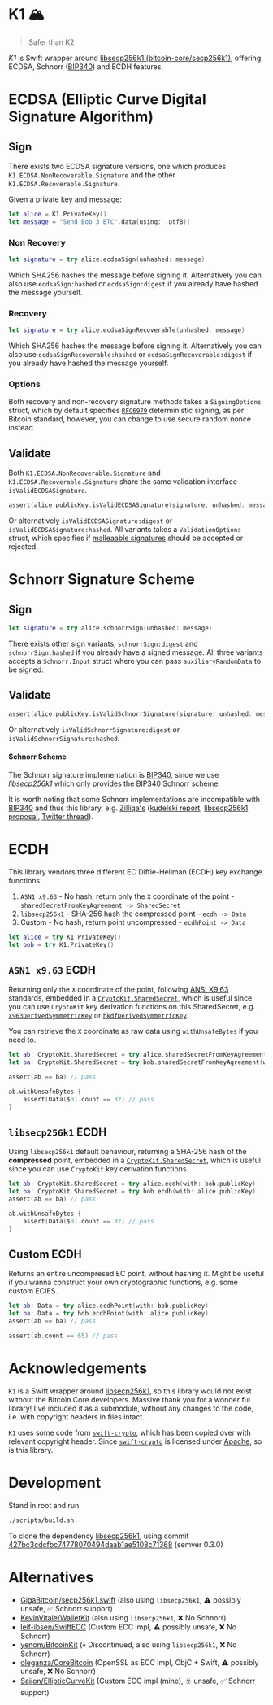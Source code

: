 # K1 🏔
> Safer than K2

_K1_ is Swift wrapper around [libsecp256k1 (bitcoin-core/secp256k1)][lib], offering ECDSA, Schnorr ([BIP340][bip340]) and ECDH features.


# ECDSA (Elliptic Curve Digital Signature Algorithm)

## Sign

There exists two ECDSA signature versions, one which produces `K1.ECDSA.NonRecoverable.Signature` and the other `K1.ECDSA.Recoverable.Signature`.

Given a private key and message:

```swift
let alice = K1.PrivateKey()
let message = "Send Bob 3 BTC".data(using: .utf8)!
```

### Non Recovery 

```swift
let signature = try alice.ecdsaSign(unhashed: message)
```

Which SHA256 hashes the message before signing it. Alternatively you can also use `ecdsaSign:hashed` or `ecdsaSign:digest` if you already have hashed the message yourself.

### Recovery 

```swift
let signature = try alice.ecdsaSignRecoverable(unhashed: message)
```

Which SHA256 hashes the message before signing it. Alternatively you can also use `ecdsaSignRecoverable:hashed` or `ecdsaSignRecoverable:digest` if you already have hashed the message yourself.

### Options
Both recovery and non-recovery signature methods takes a `SigningOptions` struct, which by default specifies [`RFC6979`][rfc6979] deterministic signing, as per Bitcoin standard, however, you can change to use secure random nonce instead.

## Validate

Both `K1.ECDSA.NonRecoverable.Signature` and `K1.ECDSA.Recoverable.Signature` share the same validation interface `isValidECDSASignature`.

```swift
assert(alice.publicKey.isValidECDSASignature(signature, unhashed: message)) // PASS
```

Or alternatively `isValidECDSASignature:digest` or `isValidECDSASignature:hashed`. All variants takes a `ValidationOptions` struct, which specifies if [malleaable signatures][mall] should be accepted or rejected.


# Schnorr Signature Scheme

## Sign

```swift
let signature = try alice.schnorrSign(unhashed: message)
```

There exists other sign variants, `schnorrSign:digest` and `schnorrSign:hashed` if you already have a signed message. All three variants accepts a `Schnorr.Input` struct where you can pass `auxiliaryRandomData` to be signed.

## Validate

```swift
assert(alice.publicKey.isValidSchnorrSignature(signature, unhashed: message)) // PASS
```

Or alternatively `isValidSchnorrSignature:digest` or `isValidSchnorrSignature:hashed`.

#### Schnorr Scheme

The Schnorr signature implementation is [BIP340][bip340], since we use _libsecp256k1_ which only provides the [BIP340][bip340] Schnorr scheme. 

It is worth noting that some Schnorr implementations are incompatible with [BIP340][bip340] and thus this library, e.g. [Zilliqa's](https://github.com/Zilliqa/schnorr/blob/master/src/libSchnorr/src/Schnorr.cpp#L86-L242) ([kudelski report](https://docs.zilliqa.com/zilliqa-schnorr-audit-by-kudelski_public-release.pdf), [libsecp256k1 proposal](https://github.com/bitcoin-core/secp256k1/issues/1070), [Twitter thread](https://twitter.com/AmritKummer/status/1489645007699066886?s=20&t=eDgd5221qEPOVyStY0A8SA)).


# ECDH

This library vendors three different EC Diffie-Hellman (ECDH) key exchange functions:
1. `ASN1 x9.63` - No hash, return only the `X` coordinate of the point - `sharedSecretFromKeyAgreement -> SharedSecret`
2. `libsecp256k1` - SHA-256 hash the compressed point - `ecdh -> Data`
3. Custom - No hash, return point uncompressed - `ecdhPoint -> Data`

```swift
let alice = try K1.PrivateKey()
let bob = try K1.PrivateKey()
```

## `ASN1 x9.63` ECDH
Returning only the `X` coordinate of the point, following [ANSI X9.63][x963] standards, embedded in a [`CryptoKit.SharedSecret`][ckss], which is useful since you can use `CryptoKit` key derivation functions on this SharedSecret, e.g. [`x963DerivedSymmetricKey`](https://developer.apple.com/documentation/cryptokit/sharedsecret/x963derivedsymmetrickey(using:sharedinfo:outputbytecount:)) or [`hkdfDerivedSymmetricKey`](https://developer.apple.com/documentation/cryptokit/sharedsecret/hkdfderivedsymmetrickey(using:salt:sharedinfo:outputbytecount:)).

You can retrieve the `X` coordinate as raw data using `withUnsafeBytes` if you need to.

```swift
let ab: CryptoKit.SharedSecret = try alice.sharedSecretFromKeyAgreement(with: bob.publicKey) 
let ba: CryptoKit.SharedSecret = try bob.sharedSecretFromKeyAgreement(with: alice.publicKey)

assert(ab == ba) // pass

ab.withUnsafeBytes {
    assert(Data($0).count == 32) // pass
}
```

## `libsecp256k1` ECDH

Using `libsecp256k1` default behaviour, returning a SHA-256 hash of the **compressed** point, embedded in a [`CryptoKit.SharedSecret`][ckss], which is useful since you can use `CryptoKit` key derivation functions.

```swift
let ab: CryptoKit.SharedSecret = try alice.ecdh(with: bob.publicKey) 
let ba: CryptoKit.SharedSecret = try bob.ecdh(with: alice.publicKey)
assert(ab == ba) // pass

ab.withUnsafeBytes {
    assert(Data($0).count == 32) // pass
}
```

## Custom ECDH

Returns an entire uncompresed EC point, without hashing it. Might be useful if you wanna construct your own cryptographic functions, e.g. some custom ECIES.

```swift
let ab: Data = try alice.ecdhPoint(with: bob.publicKey) 
let ba: Data = try bob.ecdhPoint(with: alice.publicKey)
assert(ab == ba) // pass

assert(ab.count == 65) // pass
```

# Acknowledgements
`K1` is a Swift wrapper around [libsecp256k1][lib], so this library would not exist without the Bitcoin Core developers. Massive thank you for a wonder ful library! I've included it as a submodule, without any changes to the code, i.e. with copyright headers in files intact.

`K1` uses some code from [`swift-crypto`][swc], which has been copied over with relevant copyright header. Since [`swift-crypto`][swc] is licensed under [Apache](https://github.com/apple/swift-crypto/blob/main/LICENSE.txt), so is this library.

# Development

Stand in root and run

```sh
./scripts/build.sh
```

To clone the dependency [libsecp256k1][lib], using commit [427bc3cdcfbc74778070494daab1ae5108c71368](https://github.com/bitcoin-core/secp256k1/commit/427bc3cdcfbc74778070494daab1ae5108c71368) (semver 0.3.0)

# Alternatives

- [GigaBitcoin/secp256k1.swift](https://github.com/GigaBitcoin/secp256k1.swift) (also using `libsecp256k1`, ⚠️ possibly unsafe, ✅ Schnorr support)  
- [KevinVitale/WalletKit](https://github.com/KevinVitale/WalletKit/) (also using `libsecp256k1`, ❌ No Schnorr)  
- [leif-ibsen/SwiftECC](https://github.com/leif-ibsen/SwiftECC) (Custom ECC impl, ⚠️ possibly unsafe, ❌ No Schnorr)  
- [yenom/BitcoinKit](https://github.com/yenom/BitcoinKit) (💀 Discontinued, also using `libsecp256k1`, ❌ No Schnorr)  
- [oleganza/CoreBitcoin](https://github.com/oleganza/CoreBitcoin) (OpenSSL as ECC impl, ObjC + Swift, ⚠️ possibly unsafe, ❌ No Schnorr)  
- [Sajjon/EllipticCurveKit](https://github.com/Sajjon/EllipticCurveKit) (Custom ECC impl (mine), ☣️ unsafe, ✅ Schnorr support)


[BIP340]: https://github.com/bitcoin/bips/blob/master/bip-0340.mediawiki
[lib]: https://github.com/bitcoin-core/secp256k1
[x963]: https://webstore.ansi.org/standards/ascx9/ansix9632011r2017
[ckss]: https://developer.apple.com/documentation/cryptokit/sharedsecret
[swc]: https://github.com/apple/swift-crypto
[rfc6979]: https://www.rfc-editor.org/rfc/rfc6979
[mall]: https://en.bitcoin.it/wiki/Transaction_malleability
